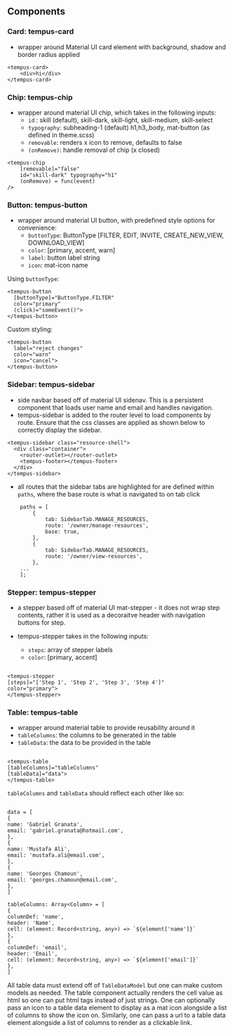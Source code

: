 ## Components

### Card: tempus-card

- wrapper around Material UI card element with background, shadow and border radius applied

```
<tempus-card>
    <div>hi</div>
</tempus-card>
```

### Chip: tempus-chip

- wrapper around material UI chip, which takes in the following inputs:
  - `id` : skill (default), skill-dark, skill-light, skill-medium, skill-select
  - `typography`: subheading-1 (default) h1,h3,,body, mat-button (as defined in theme.scss)
  - `removable`: renders x icon to remove, defaults to false
  - `(onRemove)`: handle removal of chip (x closed)

```
<tempus-chip
    [removable]="false"
    id="skill-dark" typography="h1"
    (onRemove) = func(event)
/>
```

### Button: tempus-button

- wrapper around material UI button, with predefined style options for convenience:
  - `buttonType`: ButtonType [FILTER, EDIT, INVITE, CREATE_NEW_VIEW, DOWNLOAD_VIEW]
  - `color`: [primary, accent, warn]
  - `label`: button label string
  - `icon`: mat-icon name

Using `buttonType`:

```
<tempus-button
  [buttonType]="ButtonType.FILTER"
  color="primary"
  (click)="someEvent()">
</tempus-button>
```

Custom styling:

```
<tempus-button
  label="reject changes"
  color="warn"
  icon="cancel">
</tempus-button>
```

### Sidebar: tempus-sidebar

- side navbar based off of material UI sidenav. This is a persistent component that loads user name and email and handles navigation.
- tempus-sidebar is added to the router level to load components by route. Ensure that the css classes are applied as shown below to correctly display the sidebar.

```
<tempus-sidebar class="resource-shell">
  <div class="container">
    <router-outlet></router-outlet>
    <tempus-footer></tempus-footer>
  </div>
</tempus-sidebar>
```

- all routes that the sidebar tabs are highlighted for are defined within `paths`, where the base route is what is navigated to on tab click

```
	paths = [
		{
			tab: SidebarTab.MANAGE_RESOURCES,
			route: '/owner/manage-resources',
			base: true,
		},
		{
			tab: SidebarTab.MANAGE_RESOURCES,
			route: '/owner/view-resources',
		},
    ...
	];
```

### Stepper: tempus-stepper

- a stepper based off of material UI mat-stepper - it does not wrap step contents, rather it is used as a decoraitve header with navigation buttons for step.
- tempus-stepper takes in the following inputs:

  - `steps`: array of stepper labels
  - `color`: [primary, accent]

```

<tempus-stepper
[steps]="['Step 1', 'Step 2', 'Step 3', 'Step 4']"
color="primary">
</tempus-stepper>

```

### Table: tempus-table

- wrapper around material table to provide reusability around it
- `tableColumns`: the columns to be generated in the table
- `tableData`: the data to be provided in the table

```

<tempus-table
[tableColumns]="tableColumns"
[tableData]="data">
</tempus-table>

```

`tableColumns` and `tableData` should reflect each other like so:

```

data = [
{
name: 'Gabriel Granata',
email: 'gabriel.granata@hotmail.com',
},
{
name: 'Mustafa Ali',
email: 'mustafa.ali@email.com',
},
{
name: 'Georges Chamoun',
email: 'georges.chamoun@email.com',
},
]

tableColumns: Array<Column> = [
{
columnDef: 'name',
header: 'Name',
cell: (element: Record<string, any>) => `${element['name']}`
},
{
columnDef: 'email',
header: 'Email',
cell: (element: Record<string, any>) => `${element['email']}`
},
]

```

All table data must extend off of `TableDataModel` but one can make custom models as needed.
The table component actually renders the cell value as html so one can put html tags instead of just strings. One can optionally pass an icon to a table data element to display as a mat icon alongside a list of columns to show the icon on. Similarly, one can pass a url to a table data element alongside a list of columns to render as a clickable link.
